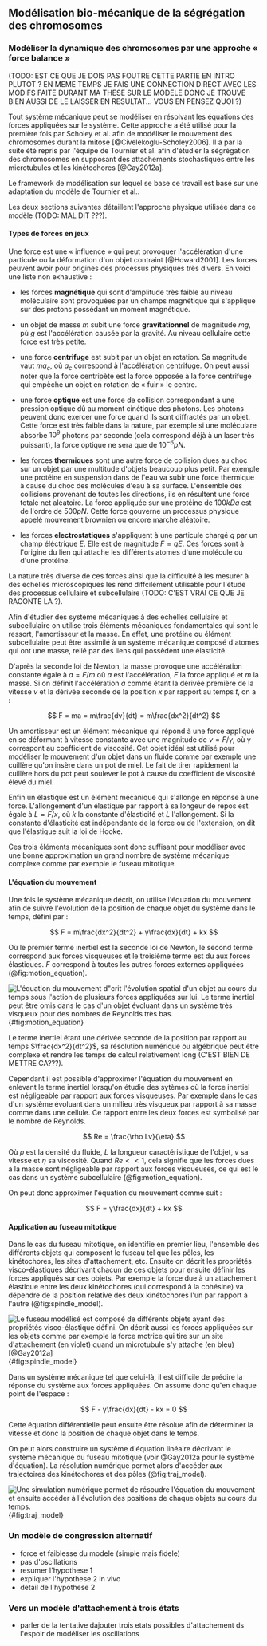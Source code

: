 ## Modélisation bio-mécanique de la ségrégation des chromosomes

### Modéliser la dynamique des chromosomes par une approche « force balance »

(TODO: EST CE QUE JE DOIS PAS FOUTRE CETTE PARTIE EN INTRO PLUTOT ? EN MEME TEMPS JE FAIS UNE CONNECTION DIRECT AVEC LES MODIFS FAITE DURANT MA THESE SUR LE MODELE DONC JE TROUVE BIEN AUSSI DE LE LAISSER EN RESULTAT... VOUS EN PENSEZ QUOI ?)

Tout système mécanique peut se modéliser en résolvant les équations des forces appliquées sur le système. Cette approche a été utilisé pour la première fois par Scholey et al. afin de modéliser le mouvement des chromosomes durant la mitose [@Civelekoglu-Scholey2006]. Il a par la suite été repris par l'équipe de Tournier et al. afin d'étudier la ségrégation des chromosomes en supposant des attachements stochastiques entre les microtubules et les kinétochores [@Gay2012a].

Le framework de modélisation sur lequel se base ce travail est basé sur une adaptation du modèle de Tournier et al..

Les deux sections suivantes détaillent l'approche physique utilisée dans ce modèle (TODO: MAL DIT ???).

#### Types de forces en jeux

Une force est une « influence » qui peut provoquer l'accélération d'une particule ou la déformation d'un objet contraint [@Howard2001]. Les forces peuvent avoir pour origines des processus physiques très divers. En voici une liste non exhaustive :

- les forces __magnétique__ qui sont d'amplitude très faible au niveau moléculaire sont provoquées par un champs magnétique qui s'applique sur des protons possédant un moment magnétique.

- un objet de masse $m$ subit une force __gravitationnel__ de magnitude $mg$, pù $g$ est l'accélération causée par la gravité. Au niveau cellulaire cette force est très petite.

- une force __centrifuge__ est subit par un objet en rotation. Sa magnitude vaut $ma_c$, où $a_c$ correspond à l'accélération centrifuge. On peut aussi noter que la force centripète est la force opposée à la force centrifuge qui empèche un objet en rotation de « fuir » le centre.

- une force __optique__ est une force de collision correspondant à une pression optique dû au moment cinétique des photons. Les photons peuvent donc exercer une force quand ils sont diffractés par un objet. Cette force est très faible dans la nature, par exemple si une moléculare absorbe $10^9$ photons par seconde (cela correspond déjà à un laser très puissant), la force optique ne sera que de $10^{-6}pN$.

- les forces __thermiques__ sont une autre force de collision dues au choc sur un objet par une multitude d'objets beaucoup plus petit. Par exemple une protéine en suspension dans de l'eau va subir une force thermique à cause du choc des molécules d'eau à sa surface. L'ensemble des collisions provenant de toutes les directions, ils en résultent une force totale net aléatoire. La force appliquée sur une protéine de $100kDa$ est de l'ordre de $500pN$. Cette force gouverne un processus physique appelé mouvement brownien ou encore marche aléatoire.

- les forces __electrostatiques__ s'appliquent à une particule chargé $q$ par un champ éléctrique $E$. Elle est de magnitude $F = qE$. Ces forces sont à l'origine du lien qui attache les différents atomes d'une molécule ou d'une protéine.

La nature très diverse de ces forces ainsi que la difficulté à les mesurer à des echelles microscopiques les rend diffcilement utilisable pour l'étude des processus cellulaire et subcellulaire (TODO: C'EST VRAI CE QUE JE RACONTE LA ?).

Afin d'étudier des système mécaniques à des echelles cellulaire et subcellulaire on utilise trois éléments mécaniques fondamentales qui sont le ressort, l'amortisseur et la masse. En effet, une protéine ou élément subcellulaire peut être assimilé à un système mécanique composé d'atomes qui ont une masse, relié par des liens qui possèdent une élasticité.

D'après la seconde loi de Newton, la masse provoque une accélération constante égale à $a = F/m$ où $a$ est l'accélération, $F$ la force appliqué et $m$ la masse. Si on définit l'accélération $a$ comme étant la dérivée première de la vitesse $v$ et la dérivée seconde de la position $x$ par rapport au temps $t$, on a :

$$
F = ma = m\frac{dv}{dt} = m\frac{dx^2}{dt^2}
$$

Un amortisseur est un élément mécanique qui répond à une force appliqué en se déformant à vitesse constante avec une magnitude de $v = F/γ$, où γ correspont au coefficient de viscosité. Cet objet idéal est utilisé pour modéliser le mouvement d'un objet dans un fluide comme par exemple une cuillère qu'on insère dans un pot de miel. Le fait de tirer rapidement la cuillère hors du pot peut soulever le pot à cause du coefficient de viscosité élevé du miel.

Enfin un élastique est un élément mécanique qui s'allonge en réponse à une force. L'allongement d'un élastique par rapport à sa longeur de repos est égale à $L = F/x$, où $k$ la constante d'élasticité et $L$ l'allongement. Si la constante d'élasticité est indépendante de la force ou de l'extension, on dit que l'élastique suit la loi de Hooke.

Ces trois éléments mécaniques sont donc suffisant pour modéliser avec une bonne approximation un grand nombre de système mécanique complexe comme par exemple le fuseau mitotique.

#### L'équation du mouvement

Une fois le système mécanique décrit, on utilise l'équation du mouvement afin de suivre l'évolution de la position de chaque objet du système dans le temps, défini par :

$$
F = m\frac{dx^2}{dt^2} + γ\frac{dx}{dt} + kx
$$

Où le premier terme inertiel est la seconde loi de Newton, le second terme correspond aux forces visqueuses et le troisième terme est du aux forces élastiques. $F$ correspond à toutes les autres forces externes appliquées (@fig:motion_equation).

![L'équation du mouvement d"crit l'évolution spatial d'un objet au cours du temps sous l'action de plusieurs forces appliquées sur lui. Le terme inertiel peut être omis dans le cas d'un objet évoluant dans un système très visqueux pour des nombres de Reynolds très bas.](figures/results/motion_equation.png){#fig:motion_equation}

Le terme inertiel étant une dérivée seconde de la position par rapport au temps $\frac{dx^2}{dt^2}$, sa résolution numérique ou algébrique peut être complexe et rendre les temps de calcul relativement long (C'EST BIEN DE METTRE CA???).

Cependant il est possible d'approximer l'équation du mouvement en enlevant le terme inertiel lorsqu'on étudie des sytèmes où la force inertiel est négligeable par rapport aux forces visqueuses. Par exemple dans le cas d'un système évoluant dans un milieu très visqueux par rapport à sa masse comme dans une cellule. Ce rapport entre les deux forces est symbolisé par le nombre de Reynolds.

$$
Re = \frac{\rho Lv}{\eta}
$$

Où $ρ$ est la densité du fluide, $L$ la longueur caractéristique de l'objet, $v$ sa vitesse et $η$ sa viscosité. Quand $Re << 1$, cela signifie que les forces dues à la masse sont négligeable par rapport aux forces visqueuses, ce qui est le cas dans un système subcellulaire (@fig:motion_equation).

On peut donc approximer l'équation du mouvement comme suit :

$$
F = γ\frac{dx}{dt} + kx
$$

#### Application au fuseau mitotique

Dans le cas du fuseau mitotique, on identifie en premier lieu, l'ensemble des différents objets qui composent le fuseau tel que les pôles, les kinétochores, les sites d'attachement, etc. Ensuite on décrit les propriétés visco-élastiques décrivant chacun de ces objets pour ensuite définir les forces appliqués sur ces objets. Par exemple la force due à un attachement élastique entre les deux kinétochores (qui correspond à la cohésine) va dépendre de la position relative des deux kinétochores l'un par rapport à l'autre (@fig:spindle_model).

![Le fuseau modélisé est composé de différents objets ayant des propriétés visco-élastique défini. On décrit aussi les forces appliquées sur les objets comme par exemple la force motrice qui tire sur un site d'attachement (en violet) quand un microtubule s'y attache (en bleu) [@Gay2012a]](figures/results/spindle_model.png){#fig:spindle_model}

Dans un système mécanique tel que celui-là, il est difficile de prédire la réponse du système aux forces appliquées. On assume donc qu'en chaque point de l'espace :

$$
F - γ\frac{dx}{dt} - kx = 0
$$

Cette équation différentielle peut ensuite être résolue afin de déterminer la vitesse et donc la position de chaque objet dans le temps.

On peut alors construire un système d'équation linéaire décrivant le système mécanique du fuseau mitotique (voir @Gay2012a pour le système d'équation). La résolution numérique permet alors d'accéder aux trajectoires des kinétochores et des pôles (@fig:traj_model).

![Une simulation numérique permet de résoudre l'équation du mouvement et ensuite accéder à l'évolution des positions de chaque objets au cours du temps.](figures/results/traj_model.png){#fig:traj_model}

### Un modèle de congression alternatif

- force et faiblesse du modele (simple mais fidele)
- pas d'oscillations
- resumer l'hypothese 1
- expliquer l'hypothese 2 in vivo
- detail de l'hypothese 2

### Vers un modèle d'attachement à trois états

- parler de la tentative dajouter trois etats possibles d'attachement ds l'espoir de modéliser les oscillations
